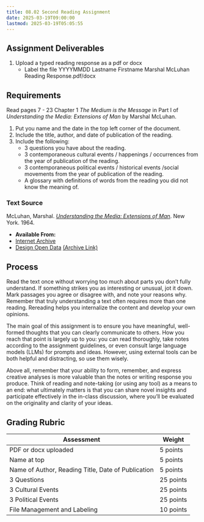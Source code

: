 ```yaml
---
title: 08.02 Second Reading Assignment
date: 2025-03-19T09:00:00
lastmod: 2025-03-19T05:05:55
---
```


## Assignment Deliverables

1. Upload a typed reading response as a pdf or docx
   - Label the file YYYYMMDD Lastname Firstname Marshal McLuhan Reading Response.pdf/docx

## Requirements

Read pages 7 - 23 Chapter 1 _The Medium is the Message_ in Part I of _Understanding the Media: Extensions of Man_ by Marshal McLuhan.

1. Put you name and the date in the top left corner of the document.
2. Include the title, author, and date of publication of the reading.
3. Include the following:
   - 3 questions you have about the reading.
   - 3 contemporaneous cultural events / happenings / occurrences from the year of publication of the reading.
   - 3 contemporaneous political events / historical events /social movements from the year of publication of the reading.
   - A glossary with definitions of words from the reading you did not know the meaning of.

### Text Source

McLuhan, Marshal. [_Understanding the Media: Extensions of Man_](https://archive.org/details/ETC0624/). New York. 1964.

- **Available From:**
- [Internet Archive](https://archive.org/details/ETC0624/)
- [Design Open Data](https://designopendata.wordpress.com/wp-content/uploads/2014/05/understanding-media-mcluhan.pdf) [(Archive Link)](https://web.archive.org/web/20240428061708/https://designopendata.wordpress.com/wp-content/uploads/2014/05/understanding-media-mcluhan.pdf)

## Process

Read the text once without worrying too much about parts you don’t fully understand. If something strikes you as interesting or unusual, jot it down. Mark passages you agree or disagree with, and note your reasons why. Remember that truly understanding a text often requires more than one reading. Rereading helps you internalize the content and develop your own opinions.

The main goal of this assignment is to ensure you have meaningful, well-formed thoughts that you can clearly communicate to others. How you reach that point is largely up to you: you can read thoroughly, take notes according to the assignment guidelines, or even consult large language models (LLMs) for prompts and ideas. However, using external tools can be both helpful and distracting, so use them wisely.

Above all, remember that your ability to form, remember, and express creative analyses is more valuable than the notes or writing response you produce. Think of reading and note-taking (or using any tool) as a means to an end: what ultimately matters is that you can share novel insights and participate effectively in the in-class discussion, where you’ll be evaluated on the originality and clarity of your ideas.

## Grading Rubric

<div class="responsive-table-markdown">

| Assessment                                         | Weight    |
| -------------------------------------------------- | --------- |
| PDF or docx uploaded                               | 5 points  |
| Name at top                                        | 5 points  |
| Name of Author, Reading Title, Date of Publication | 5 points  |
| 3 Questions                                        | 25 points |
| 3 Cultural Events                                  | 25 points |
| 3 Political Events                                 | 25 points |
| File Management and Labeling                       | 10 points |

</div>
